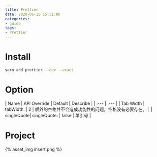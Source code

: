 ```yaml
---
title: Prettier
date: 2020-06-15 15:51:08
categories:
- guide
tags:
- Prettier
---
```


# Install
``` zsh
yarn add prettier --dev --exact
```

# Option
| Name | API Override  | Default | Describe |
| :--- | :--- | 
| Tab Width | tabWidth: <int> | 2 | 额外的空格并不会造成功能性的问题，空格没有必要存在。 |
| singleQuote| singleQuote: <boolean> | false | 单引号 |


# Project

{% asset_img insert.png %}








